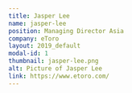 ```yaml
---
title: Jasper Lee
name: jasper-lee
position: Managing Director Asia
company: eToro
layout: 2019_default
modal-id: 1
thumbnail: jasper-lee.png
alt: Picture of Jasper Lee
link: https://www.etoro.com/
---
```

